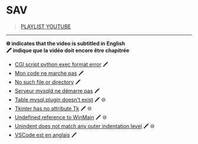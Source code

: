 # SAV

> [PLAYLIST YOUTUBE](https://www.youtube.com/playlist?list=PLrSOXFDHBtfHutxT7b4SRo8xFoXLg_DJr)

---

**🌐 indicates that the video is subtitled in English**<br>
**🖍 indique que la vidéo doit encore être chapitrée**

+ [CGI script python exec format error](https://www.youtube.com/watch?v=Sn41oQAla80) 🖍
+ [Mon code ne marche pas](https://www.youtube.com/watch?v=NyECg6AUfGE) 🖍
+ [No such file or directory](https://www.youtube.com/watch?v=ymzo7cGvxlo) 🖍
+ [Serveur mysqld ne démarre pas](https://www.youtube.com/watch?v=JvyM_mZqYrc) 🖍
+ [Table mysql.plugin doesn't exist](https://www.youtube.com/watch?v=ISNpuRRqqww) 🖍 🌐
+ [Tkinter has no attribute Tk](https://www.youtube.com/watch?v=PJympjnm2L8) 🖍 🌐
+ [Undefined reference to WinMain](https://www.youtube.com/watch?v=RNAdJW2J-wA) 🖍 🌐
+ [Unindent does not match any outer indentation level](https://www.youtube.com/watch?v=O3kBSsGir_M) 🖍 🌐
+ [VSCode est en anglais](https://www.youtube.com/watch?v=WSdKlAqXh3o) 🖍
